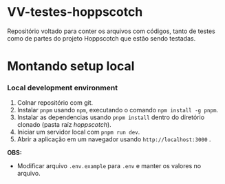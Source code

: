 # VV-testes-hoppscotch
Repositório voltado para conter os arquivos com códigos, tanto de testes como de partes do projeto Hoppscotch que estão sendo testadas.

# Montando setup local

### Local development environment

1. Colnar repositório com git.
2. Instalar `pnpm` usando `npm`, executando o comando `npm install -g pnpm`.
3. Instalar as dependencias usando `pnpm install` dentro do diretório clonado (pasta raíz *hoppscotch*).
4. Iniciar um servidor local com `pnpm run dev`.
5. Abrir a aplicação em um navegador usando `http://localhost:3000` .

**OBS:**
- Modificar arquivo `.env.example` para `.env` e manter os valores no arquivo.
